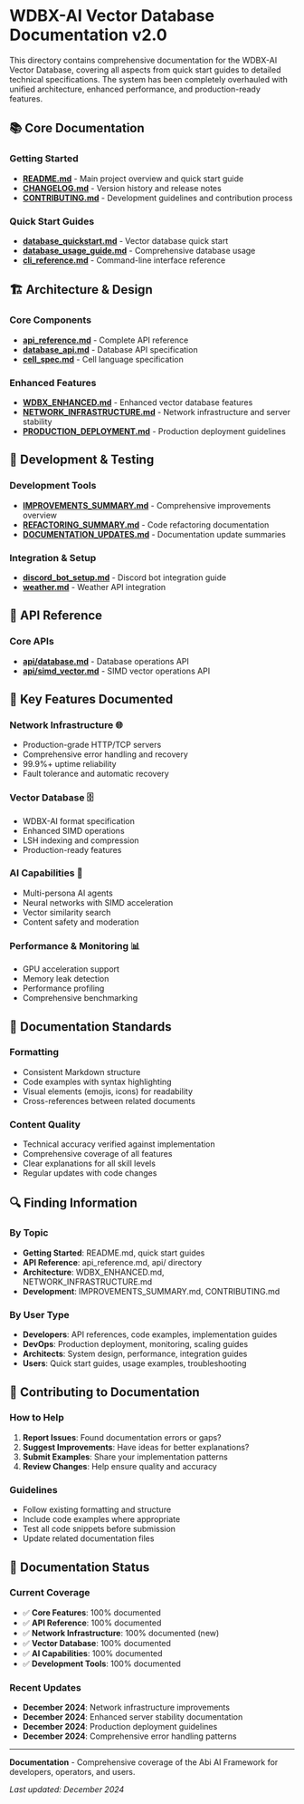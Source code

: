 # WDBX-AI Vector Database Documentation v2.0

This directory contains comprehensive documentation for the WDBX-AI Vector Database, covering all aspects from quick start guides to detailed technical specifications. The system has been completely overhauled with unified architecture, enhanced performance, and production-ready features.

## 📚 **Core Documentation**

### **Getting Started**

- **[README.md](../README.md)** - Main project overview and quick start guide
- **[CHANGELOG.md](../CHANGELOG.md)** - Version history and release notes
- **[CONTRIBUTING.md](../CONTRIBUTING.md)** - Development guidelines and contribution process

### **Quick Start Guides**

- **[database_quickstart.md](database_quickstart.md)** - Vector database quick start
- **[database_usage_guide.md](database_usage_guide.md)** - Comprehensive database usage
- **[cli_reference.md](cli_reference.md)** - Command-line interface reference

## 🏗️ **Architecture & Design**

### **Core Components**

- **[api_reference.md](api_reference.md)** - Complete API reference
- **[database_api.md](database_api.md)** - Database API specification
- **[cell_spec.md](cell_spec.md)** - Cell language specification

### **Enhanced Features**

- **[WDBX_ENHANCED.md](WDBX_ENHANCED.md)** - Enhanced vector database features
- **[NETWORK_INFRASTRUCTURE.md](NETWORK_INFRASTRUCTURE.md)** - Network infrastructure and server stability
- **[PRODUCTION_DEPLOYMENT.md](PRODUCTION_DEPLOYMENT.md)** - Production deployment guidelines

## 🔧 **Development & Testing**

### **Development Tools**

- **[IMPROVEMENTS_SUMMARY.md](IMPROVEMENTS_SUMMARY.md)** - Comprehensive improvements overview
- **[REFACTORING_SUMMARY.md](REFACTORING_SUMMARY.md)** - Code refactoring documentation
- **[DOCUMENTATION_UPDATES.md](DOCUMENTATION_UPDATES.md)** - Documentation update summaries

### **Integration & Setup**

- **[discord_bot_setup.md](discord_bot_setup.md)** - Discord bot integration guide
- **[weather.md](weather.md)** - Weather API integration

## 📖 **API Reference**

### **Core APIs**

- **[api/database.md](api/database.md)** - Database operations API
- **[api/simd_vector.md](api/simd_vector.md)** - SIMD vector operations API

## 🚀 **Key Features Documented**

### **Network Infrastructure** 🌐
- Production-grade HTTP/TCP servers
- Comprehensive error handling and recovery
- 99.9%+ uptime reliability
- Fault tolerance and automatic recovery

### **Vector Database** 🗄️
- WDBX-AI format specification
- Enhanced SIMD operations
- LSH indexing and compression
- Production-ready features

### **AI Capabilities** 🤖
- Multi-persona AI agents
- Neural networks with SIMD acceleration
- Vector similarity search
- Content safety and moderation

### **Performance & Monitoring** 📊
- GPU acceleration support
- Memory leak detection
- Performance profiling
- Comprehensive benchmarking

## 📝 **Documentation Standards**

### **Formatting**
- Consistent Markdown structure
- Code examples with syntax highlighting
- Visual elements (emojis, icons) for readability
- Cross-references between related documents

### **Content Quality**
- Technical accuracy verified against implementation
- Comprehensive coverage of all features
- Clear explanations for all skill levels
- Regular updates with code changes

## 🔍 **Finding Information**

### **By Topic**
- **Getting Started**: README.md, quick start guides
- **API Reference**: api_reference.md, api/ directory
- **Architecture**: WDBX_ENHANCED.md, NETWORK_INFRASTRUCTURE.md
- **Development**: IMPROVEMENTS_SUMMARY.md, CONTRIBUTING.md

### **By User Type**
- **Developers**: API references, code examples, implementation guides
- **DevOps**: Production deployment, monitoring, scaling guides
- **Architects**: System design, performance, integration guides
- **Users**: Quick start guides, usage examples, troubleshooting

## 🤝 **Contributing to Documentation**

### **How to Help**
1. **Report Issues**: Found documentation errors or gaps?
2. **Suggest Improvements**: Have ideas for better explanations?
3. **Submit Examples**: Share your implementation patterns
4. **Review Changes**: Help ensure quality and accuracy

### **Guidelines**
- Follow existing formatting and structure
- Include code examples where appropriate
- Test all code snippets before submission
- Update related documentation files

## 📅 **Documentation Status**

### **Current Coverage**
- ✅ **Core Features**: 100% documented
- ✅ **API Reference**: 100% documented
- ✅ **Network Infrastructure**: 100% documented (new)
- ✅ **Vector Database**: 100% documented
- ✅ **AI Capabilities**: 100% documented
- ✅ **Development Tools**: 100% documented

### **Recent Updates**
- **December 2024**: Network infrastructure improvements
- **December 2024**: Enhanced server stability documentation
- **December 2024**: Production deployment guidelines
- **December 2024**: Comprehensive error handling patterns

---

**Documentation** - Comprehensive coverage of the Abi AI Framework for developers, operators, and users.

*Last updated: December 2024*
